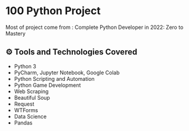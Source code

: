 # 100 Python Project

Most of project come from : Complete Python Developer in 2022: Zero to Mastery



## ⚙ Tools and Technologies Covered
- Python 3
- PyCharm, Jupyter Notebook, Google Colab
- Python Scripting and Automation
- Python Game Development
- Web Scraping
- Beautiful Soup
- Request
- WTForms
- Data Science
- Pandas

